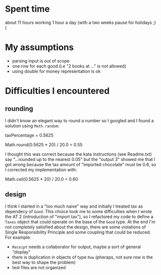 # Spent time
about 11 hours working 1 hour a day (with a two weeks pause for holidays ;) )

# My assumptions
* parsing input is out of scope
* one row for each good (i.e "2 books at ..." is not allowed)
* using double for money representation is ok


# Difficulties I encountered
## rounding
I didn't know an elegant way to round a number so I googled and I found a solution using `Math.random`:

taxPercentage = 0.5625

Math.round(0.5625 * 20) / 20.0 = 0.55

I thought this was correct because the kata instructions (see Readme.txt) say "...rounded up to the nearest 0.05" but
the "output 3" showed me that I got wrong because the tax amount of "imported chocolate" must be 0.6, so I corrected my
implementation with:

Math.ceil(0.5625 * 20) / 20.0  = 0.60

## design
I think I started in a "too much naive" way and initially I treated tax as dependecy of `Good`. This choice
took me to some difficulties when I wrote the AT 2 (introduction of "import tax"), so I refactored my code to define a
`Taxes` object that could operate on the base of the `Good` type.
At the end I'm not completely satisfied about the design, there are some violations of Single Responsibility Principle
and some coupling that could be reduced. For example:
* `Receipt` needs a collaborator for output, maybe a sort of general "display"
* there is duplication in objects of type `Row` (pheraps, not sure row is the best way to shape the problem)     
* test files are not organized


